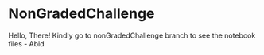 # NonGradedChallenge
Hello, There!
Kindly go to nonGradedChallenge branch to see the notebook files - Abid
